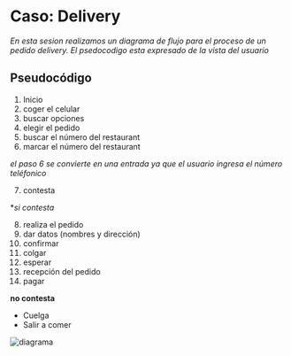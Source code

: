# Caso: Delivery
*En esta sesion realizamos un diagrama de flujo para el proceso de un pedido delivery. El psedocodigo esta expresado de la vista del usuario*

## Pseudocódigo
1. Inicio 
2. coger el celular 
3. buscar opciones 
4. elegir el pedido 
5. buscar el número del restaurant 
6. marcar el número del restaurant 

 *el paso 6 se convierte en una entrada ya que el usuario ingresa el número teléfonico*
 
7. contesta  

  **si contesta* 
  
8. realiza el pedido 
9. dar datos (nombres y dirección) 
10. confirmar 
11. colgar 
12. esperar 
13. recepción del pedido
14. pagar 

  **no contesta**
* Cuelga 
* Salir a comer 

![diagrama](http://i64.tinypic.com/13z98cw.jpg)
